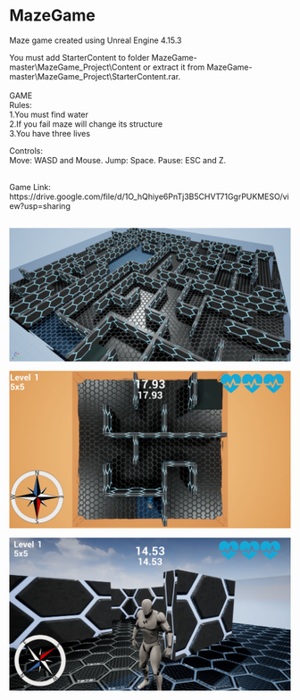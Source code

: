 # MazeGame
Maze game created using Unreal Engine 4.15.3 <br/>

You must add StarterContent to folder MazeGame-master\MazeGame_Project\Content or extract it from MazeGame-master\MazeGame_Project\StarterContent.rar.<br />
<br />
GAME <br />
Rules:<br />
1.You must find water <br />
2.If you fail maze will change its structure <br />
3.You have three lives <br />

Controls:<br />
Move: WASD and Mouse. Jump: Space. Pause: ESC and Z.

<br />
Game Link: https://drive.google.com/file/d/1O_hQhiye6PnTj3B5CHVT71GgrPUKMESO/view?usp=sharing   <br />

<br />

![alt text](https://github.com/MateuszKapusta/MazeGame/blob/master/Pictures/Maze.png)

![alt text](https://github.com/MateuszKapusta/MazeGame/blob/master/Pictures/Start.jpg)

![alt text](https://github.com/MateuszKapusta/MazeGame/blob/master/Pictures/Game.jpg)
